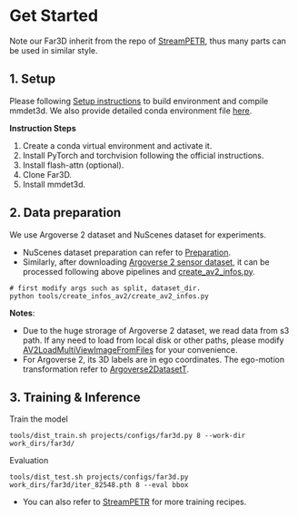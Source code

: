 # Get Started
Note our Far3D inherit from the repo of [StreamPETR](https://github.com/exiawsh/StreamPETR/), thus many parts can be used in similar style. 

## 1. Setup
Please following [Setup instructions](https://github.com/exiawsh/StreamPETR/blob/main/docs/setup.md) to build environment and compile mmdet3d. We also provide detailed conda environment file [here](../py38.yaml).

**Instruction Steps**
1. Create a conda virtual environment and activate it.
2. Install PyTorch and torchvision following the official instructions.
3. Install flash-attn (optional).
4. Clone Far3D.
5. Install mmdet3d.

## 2. Data preparation
We use Argoverse 2 dataset and NuScenes dataset for experiments.
- NuScenes dataset preparation can refer to [Preparation](https://github.com/exiawsh/StreamPETR/blob/main/docs/data_preparation.md).
- Similarly, after downloading [Argoverse 2 sensor dataset](https://www.argoverse.org/av2.html#download-link), it can be processed following above pipelines and [create_av2_infos.py](../tools/create_infos_av2/create_av2_infos.py).
```angular2html
# first modify args such as split, dataset_dir.
python tools/create_infos_av2/create_av2_infos.py
```

**Notes**: 
- Due to the huge strorage of Argoverse 2 dataset, we read data from s3 path. If any need to load from local disk or other paths, please modify [AV2LoadMultiViewImageFromFiles](../projects/mmdet3d_plugin/datasets/pipelines/custom_pipeline.py) for your convenience.
- For Argoverse 2, its 3D labels are in ego coordinates. The ego-motion transformation refer to [Argoverse2DatasetT](projects/mmdet3d_plugin/datasets/argoverse2_dataset_t.py).

## 3. Training & Inference
Train the model
```angular2html
tools/dist_train.sh projects/configs/far3d.py 8 --work-dir work_dirs/far3d/
```
Evaluation
```angular2html
tools/dist_test.sh projects/configs/far3d.py work_dirs/far3d/iter_82548.pth 8 --eval bbox
```
* You can also refer to [StreamPETR](https://github.com/exiawsh/StreamPETR/blob/main/docs/training_inference.md) for more training recipes.
